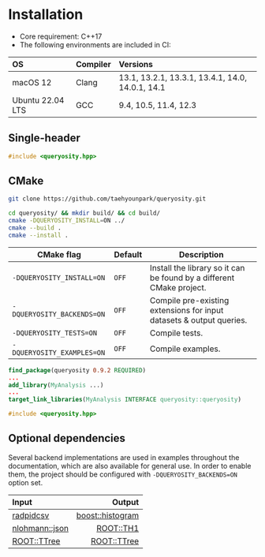 # Installation

- Core requirement: C++17
- The following environments are included in CI:

| OS | Compiler | Versions |
| :--- | :--- | :--- |
| macOS 12 | Clang | 13.1, 13.2.1, 13.3.1, 13.4.1, 14.0, 14.0.1, 14.1 |
| Ubuntu 22.04 LTS | GCC | 9.4, 10.5, 11.4, 12.3 |

## Single-header

```cpp
#include <queryosity.hpp>
```

## CMake

```sh
git clone https://github.com/taehyounpark/queryosity.git
```

```sh
cd queryosity/ && mkdir build/ && cd build/
cmake -DQUERYOSITY_INSTALL=ON ../
cmake --build .
cmake --install .
```

| CMake flag | Default | Description |
| --- | --- | --- |
| `-DQUERYOSITY_INSTALL=ON` | `OFF` | Install the library so it can be found by a different CMake project. |
| `-DQUERYOSITY_BACKENDS=ON` | `OFF` | Compile pre-existing extensions for input datasets & output queries. |
| `-DQUERYOSITY_TESTS=ON` | `OFF` | Compile tests. |
| `-DQUERYOSITY_EXAMPLES=ON` | `OFF` | Compile examples. |

```cmake
find_package(queryosity 0.9.2 REQUIRED)
...
add_library(MyAnalysis ...)
...
target_link_libraries(MyAnalysis INTERFACE queryosity::queryosity)
```

```cpp
#include <queryosity.hpp>
```

## Optional dependencies

Several backend implementations are used in examples throughout the documentation, which are also available for general use.
In order to enable them, the project should be configured with `-DQUERYOSITY_BACKENDS=ON` option set.

| Input | Output |
| :-- | --: |
| [radpidcsv](https://github.com/d99kris/rapidcsv)  | [boost::histogram](https://www.boost.org/doc/libs/1_86_0/libs/histogram/doc/html/index.html) |
| [nlohmann::json](https://json.nlohmann.me) | [ROOT::TH1](https://root.cern.ch/doc/master/classTH1.html) |
| [ROOT::TTree](https://root.cern.ch/doc/v630/classTTree.html) | [ROOT::TTree](https://root.cern.ch/doc/v630/classTTree.html) |